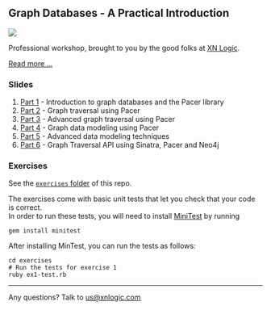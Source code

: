## Graph Databases - A Practical Introduction


[<img src="http://xnlogic.github.io/graph-training/img/screenshot.png">](http://xnlogic.github.io/graph-training/)


Professional workshop, brought to you by the good folks at [XN Logic](http://xnlogic.com). 

[Read more ...](http://xnlogic.github.io/graph-training/)

### Slides

 1. [Part 1](http://slides.com/xnlogic/graph-training-1/live) - Introduction to graph databases and the Pacer library
 2. [Part 2](http://slides.com/xnlogic/graph-training-2/live) - Graph traversal using Pacer
 3. [Part 3](http://slides.com/xnlogic/graph-training-3/live) - Advanced graph traversal using Pacer
 4. [Part 4](http://slides.com/xnlogic/graph-training-4/live) - Graph data modeling using Pacer
 5. [Part 5](http://slides.com/xnlogic/graph-training-5/live) - Advanced data modeling techniques
 6. [Part 6](http://slides.com/xnlogic/graph-training-6/live) - Graph Traversal API using Sinatra, Pacer and Neo4j 

### Exercises

See the [`exercises` folder](exercises) of this repo.

The exercises come with basic unit tests that let you check that your code is correct.     
In order to run these tests, you will need to install [MiniTest](https://rubygems.org/gems/minitest/versions/5.7.0) by running

```
gem install minitest
```

After installing MinTest, you can run the tests as follows:

```
cd exercises
# Run the tests for exercise 1
ruby ex1-test.rb
```


----

Any questions? Talk to us@xnlogic.com
